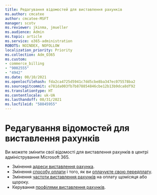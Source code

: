 ```yaml
---
title: Редагування відомостей для виставлення рахунків
ms.author: cmcatee
author: cmcatee-MSFT
manager: scotv
ms.reviewer: jkinma, jmueller
ms.audience: Admin
ms.topic: article
ms.service: o365-administration
ROBOTS: NOINDEX, NOFOLLOW
localization_priority: Priority
ms.collection: Adm_O365
ms.custom:
- commerce_billing
- "9002555"
- "4942"
ms.date: 08/10/2021
ms.openlocfilehash: fda2ca4725d5941c7dd5cbe8ba347ec075578ba2
ms.sourcegitcommit: e781da003fb7b878854846cbe12b13b9dca8df92
ms.translationtype: HT
ms.contentlocale: uk-UA
ms.lasthandoff: 08/31/2021
ms.locfileid: "58845955"
---
```

# <a name="change-billing-information"></a>Редагування відомостей для виставлення рахунків

Ви можете змінити свої відомості для виставлення рахунків в центрі адміністрування Microsoft 365. 

- Змінення [адреси виставлення рахунка](https://docs.microsoft.com/microsoft-365/commerce/billing-and-payments/change-your-billing-addresses).
- Змінення [способу оплати](https://docs.microsoft.com/microsoft-365/commerce/billing-and-payments/manage-payment-methods) і того, як ви [оплачуєте свою передплату](https://docs.microsoft.com/microsoft-365/commerce/billing-and-payments/pay-for-your-subscription).
- Змінення [частоти виставлення рахунків](https://docs.microsoft.com/microsoft-365/commerce/billing-and-payments/change-payment-frequency) на оплату щомісяця або щороку.
- Керування [профілями виставлення рахунків](https://docs.microsoft.com/microsoft-365/commerce/billing-and-payments/manage-billing-profiles).
